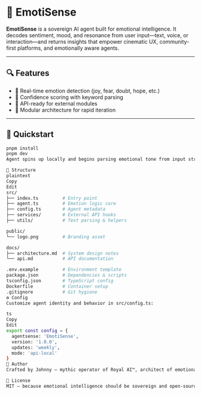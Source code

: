 ﻿# 🧠 EmotiSense

**EmotiSense** is a sovereign AI agent built for emotional intelligence. It decodes sentiment, mood, and resonance from user input—text, voice, or interaction—and returns insights that empower cinematic UX, community-first platforms, and emotionally aware agents.

---

## 🔍 Features

- 💬 Real-time emotion detection (joy, fear, doubt, hope, etc.)
- 🧠 Confidence scoring with keyword parsing
- 🔗 API-ready for external modules
- 🧪 Modular architecture for rapid iteration

---

## 🚀 Quickstart

```bash
pnpm install
pnpm dev
Agent spins up locally and begins parsing emotional tone from input streams.

🧬 Structure
plaintext
Copy
Edit
src/
├── index.ts         # Entry point
├── agent.ts         # Emotion logic core
├── config.ts        # Agent metadata
├── services/        # External API hooks
├── utils/           # Text parsing & helpers

public/
└── logo.png         # Branding asset

docs/
├── architecture.md  # System design notes
└── api.md           # API documentation

.env.example         # Environment template
package.json         # Dependencies & scripts
tsconfig.json        # TypeScript config
Dockerfile           # Container setup
.gitignore           # Git hygiene
⚙️ Config
Customize agent identity and behavior in src/config.ts:

ts
Copy
Edit
export const config = {
  agentsense: 'EmotiSense',
  version: '1.0.0',
  updates: 'weekly',
  mode: 'api-local'
}
🧙 Author
Crafted by Johnny — mythic operator of Royal AI™, architect of emotionally intelligent agents, and guardian of cinematic deployment.

📜 License
MIT — because emotional intelligence should be sovereign and open-source.
